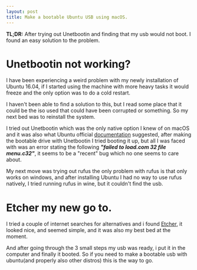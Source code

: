 ```yaml
---
layout: post
title: Make a bootable Ubuntu USB using macOS.
---
```


**TL;DR:** After trying out Unetbootin and finding that my usb would not boot. I found an easy solution to the problem.


# Unetbootin not working?

I have been experiencing a weird problem with my newly installation of Ubuntu 16.04, if I started using the machine with more heavy tasks it would freeze and the only option was to do a cold restart.

I haven't been able to find a solution to this, but I read some place that it could be the iso used that could have been corrupted or something. So my next bed was to reinstall the system.

I tried out Unetbootin which was the only native option I knew of on macOS and it was also what Ubuntu official [documentation](http://www.ubuntu.com/download/desktop/create-a-usb-stick-on-mac-osx) suggested, after making the bootable drive with Unetbootin I tried booting it up, but all I was faced with was an error stating the following ***"failed to load.com 32 file menu.c32"***, it seems to be a "recent" bug which no one seems to care about.

My next move was trying out rufus the only problem with rufus is that only works on windows, and after installing Ubuntu I had no way to use rufus natively, I tried running rufus in wine, but it couldn't find the usb.

# Etcher my new go to.

I tried a couple of internet searches for alternatives and i found [Etcher](https://www.etcher.io), it looked nice, and seemed simple, and it was also my best bed at the moment.

And after going through the 3 small steps my usb was ready, i put it in the computer and finally it booted.
So if you need to make a bootable usb with ubuntu(and properly also other distros) this is the way to go.

